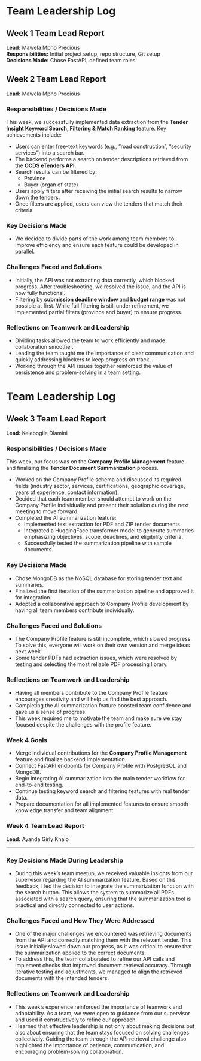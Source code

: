# Team Leadership Log

## Week 1 Team Lead Report
**Lead:** Mawela Mpho Precious  
**Responsibilities:** Initial project setup, repo structure, Git setup  
**Decisions Made:** Chose FastAPI, defined team roles

## Week 2 Team Lead Report  
**Lead:** Mawela Mpho Precious  

### Responsibilities / Decisions Made
This week, we successfully implemented data extraction from the **Tender Insight Keyword Search, Filtering & Match Ranking** feature. Key achievements include:

- Users can enter free-text keywords (e.g., “road construction”, “security services”) into a search bar.  
- The backend performs a search on tender descriptions retrieved from the **OCDS eTenders API**.  
- Search results can be filtered by:  
  - Province  
  - Buyer (organ of state)  
- Users apply filters after receiving the initial search results to narrow down the tenders.  
- Once filters are applied, users can view the tenders that match their criteria.  

### Key Decisions Made
- We decided to divide parts of the work among team members to improve efficiency and ensure each feature could be developed in parallel.  

### Challenges Faced and Solutions
- Initially, the API was not extracting data correctly, which blocked progress. After troubleshooting, we resolved the issue, and the API is now fully functional.  
- Filtering by **submission deadline window** and **budget range** was not possible at first. While full filtering is still under refinement, we implemented partial filters (province and buyer) to ensure progress.  

### Reflections on Teamwork and Leadership
- Dividing tasks allowed the team to work efficiently and made collaboration smoother.  
- Leading the team taught me the importance of clear communication and quickly addressing blockers to keep progress on track.  
- Working through the API issues together reinforced the value of persistence and problem-solving in a team setting.  
# Team Leadership Log

## Week 3 Team Lead Report
**Lead:** Kelebogile Dlamini

### Responsibilities / Decisions Made
This week, our focus was on the **Company Profile Management** feature and finalizing the **Tender Document Summarization** process.

- Worked on the Company Profile schema and discussed its required fields (industry sector, services, certifications, geographic coverage, years of experience, contact information).  
- Decided that each team member should attempt to work on the Company Profile individually and present their solution during the next meeting to move forward.  
- Completed the AI summarization feature:  
  - Implemented text extraction for PDF and ZIP tender documents.  
  - Integrated a HuggingFace transformer model to generate summaries emphasizing objectives, scope, deadlines, and eligibility criteria.  
  - Successfully tested the summarization pipeline with sample documents.

### Key Decisions Made
- Chose MongoDB as the NoSQL database for storing tender text and summaries.  
- Finalized the first iteration of the summarization pipeline and approved it for integration.  
- Adopted a collaborative approach to Company Profile development by having all team members contribute individually.

### Challenges Faced and Solutions
- The Company Profile feature is still incomplete, which slowed progress. To solve this, everyone will work on their own version and merge ideas next week.  
- Some tender PDFs had extraction issues, which were resolved by testing and selecting the most reliable PDF processing library.

### Reflections on Teamwork and Leadership
- Having all members contribute to the Company Profile feature encourages creativity and will help us find the best approach.  
- Completing the AI summarization feature boosted team confidence and gave us a sense of progress.  
- This week required me to motivate the team and make sure we stay focused despite the challenges with the profile feature.

### Week 4 Goals
- Merge individual contributions for the **Company Profile Management** feature and finalize backend implementation.  
- Connect FastAPI endpoints for Company Profile with PostgreSQL and MongoDB.  
- Begin integrating AI summarization into the main tender workflow for end-to-end testing.  
- Continue testing keyword search and filtering features with real tender data.  
- Prepare documentation for all implemented features to ensure smooth knowledge transfer and team alignment.

### Week 4 Team Lead Report  

**Lead:** Ayanda Girly Khalo  

---

### Key Decisions Made During Leadership  
- During this week’s team meetup, we received valuable insights from our supervisor regarding the AI summarization feature. Based on this feedback, I led the decision to integrate the summarization function with the search button. This allows the system to summarize all PDFs associated with a search query, ensuring that the summarization tool is practical and directly connected to user actions.  

### Challenges Faced and How They Were Addressed  
- One of the major challenges we encountered was retrieving documents from the API and correctly matching them with the relevant tender. This issue initially slowed down our progress, as it was critical to ensure that the summarization applied to the correct documents.  
- To address this, the team collaborated to refine our API calls and implement checks that improved document retrieval accuracy. Through iterative testing and adjustments, we managed to align the retrieved documents with the intended tenders.  

### Reflections on Teamwork and Leadership  
- This week’s experience reinforced the importance of teamwork and adaptability. As a team, we were open to guidance from our supervisor and used it constructively to refine our approach.  
- I learned that effective leadership is not only about making decisions but also about ensuring that the team stays focused on solving challenges collectively. Guiding the team through the API retrieval challenge also highlighted the importance of patience, communication, and encouraging problem-solving collaboration.  








